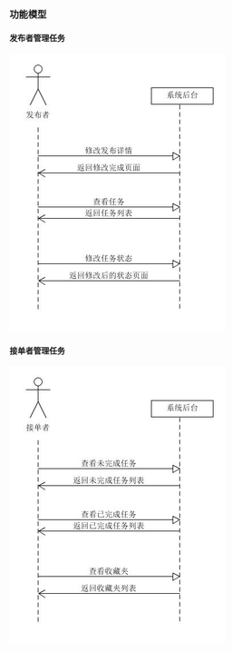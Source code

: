 ### 功能模型

#### 发布者管理任务                    
![](https://github.com/sysucodingfarmers/MakeMoney/blob/master/doc/Documents/pictures/%E5%8F%91%E5%B8%83%E8%80%85%E5%8A%9F%E8%83%BD%E6%A8%A1%E5%9E%8B.jpg)


#### 接单者管理任务            
![](https://github.com/sysucodingfarmers/MakeMoney/blob/master/doc/Documents/pictures/%E6%8E%A5%E5%8D%95%E8%80%85%E5%8A%9F%E8%83%BD%E6%A8%A1%E5%9E%8B.jpg)

